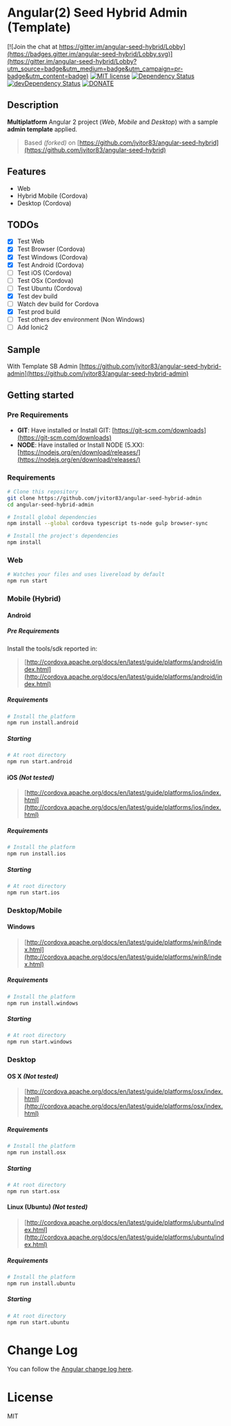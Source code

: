 # Angular(2) Seed Hybrid Admin (Template)

[![Join the chat at https://gitter.im/angular-seed-hybrid/Lobby](https://badges.gitter.im/angular-seed-hybrid/Lobby.svg)](https://gitter.im/angular-seed-hybrid/Lobby?utm_source=badge&utm_medium=badge&utm_campaign=pr-badge&utm_content=badge)
[![MIT license](http://img.shields.io/badge/license-MIT-brightgreen.svg)](http://opensource.org/licenses/MIT)
[![Dependency Status](https://david-dm.org/jvitor83/angular-seed-hybrid-admin.svg)](https://david-dm.org/jvitor83/angular-seed-hybrid-admin)
[![devDependency Status](https://david-dm.org/jvitor83/angular-seed-hybrid-admin/dev-status.svg)](https://david-dm.org/jvitor83/angular-seed-hybrid-admin#info=devDependencies)
[![DONATE](https://pledgie.com/campaigns/32766.png?skin_name=chrome)](https://david-dm.org/jvitor83/angular-seed-hybrid-admin#info=devDependencies)


## Description

**Multiplatform** Angular 2 project (_Web_, _Mobile_ and _Desktop_) with a sample **admin template** applied.

> Based _(forked)_ on [https://github.com/jvitor83/angular-seed-hybrid](https://github.com/jvitor83/angular-seed-hybrid)  
  

## Features

- Web
- Hybrid Mobile (Cordova)
- Desktop (Cordova)

## TODOs

- [x] Test Web
- [x] Test Browser (Cordova)
- [x] Test Windows (Cordova)
- [x] Test Android (Cordova)
- [ ] Test iOS (Cordova)
- [ ] Test OSx (Cordova)
- [ ] Test Ubuntu (Cordova)
- [x] Test dev build
- [ ] Watch dev build for Cordova
- [x] Test prod build
- [ ] Test others dev environment (Non Windows)
- [ ] Add Ionic2

## Sample

With Template SB Admin
[https://github.com/jvitor83/angular-seed-hybrid-admin](https://github.com/jvitor83/angular-seed-hybrid-admin)


## Getting started

### Pre Requirements

- **GIT**: Have installed or Install GIT: [https://git-scm.com/downloads](https://git-scm.com/downloads)
- **NODE**: Have installed or Install NODE (5.XX): [https://nodejs.org/en/download/releases/](https://nodejs.org/en/download/releases/) 


### Requirements

```bash
# Clone this repository
git clone https://github.com/jvitor83/angular-seed-hybrid-admin
cd angular-seed-hybrid-admin

# Install global dependencies
npm install --global cordova typescript ts-node gulp browser-sync

# Install the project's dependencies
npm install
```

### Web

```bash
# Watches your files and uses livereload by default
npm run start
```

### Mobile (Hybrid)

#### Android

##### Pre Requirements
Install the tools/sdk reported in:
> [http://cordova.apache.org/docs/en/latest/guide/platforms/android/index.html](http://cordova.apache.org/docs/en/latest/guide/platforms/android/index.html)

##### Requirements
```bash
# Install the platform
npm run install.android
```

##### Starting
```bash
# At root directory
npm run start.android
```

#### iOS _(Not tested)_
> [http://cordova.apache.org/docs/en/latest/guide/platforms/ios/index.html](http://cordova.apache.org/docs/en/latest/guide/platforms/ios/index.html)

##### Requirements
```bash
# Install the platform
npm run install.ios
```

##### Starting
```bash
# At root directory
npm run start.ios
```

### Desktop/Mobile

#### Windows
> [http://cordova.apache.org/docs/en/latest/guide/platforms/win8/index.html](http://cordova.apache.org/docs/en/latest/guide/platforms/win8/index.html)

##### Requirements
```bash
# Install the platform
npm run install.windows
```

##### Starting
```bash
# At root directory
npm run start.windows
```

### Desktop

#### OS X _(Not tested)_
> [http://cordova.apache.org/docs/en/latest/guide/platforms/osx/index.html](http://cordova.apache.org/docs/en/latest/guide/platforms/osx/index.html)

##### Requirements
```bash
# Install the platform
npm run install.osx
```

##### Starting
```bash
# At root directory
npm run start.osx
```

#### Linux (Ubuntu) _(Not tested)_
> [http://cordova.apache.org/docs/en/latest/guide/platforms/ubuntu/index.html](http://cordova.apache.org/docs/en/latest/guide/platforms/ubuntu/index.html)

##### Requirements
```bash
# Install the platform
npm run install.ubuntu
```

##### Starting
```bash
# At root directory
npm run start.ubuntu
```


# Change Log

You can follow the [Angular change log here](https://github.com/angular/angular/blob/master/CHANGELOG.md).

# License

MIT
